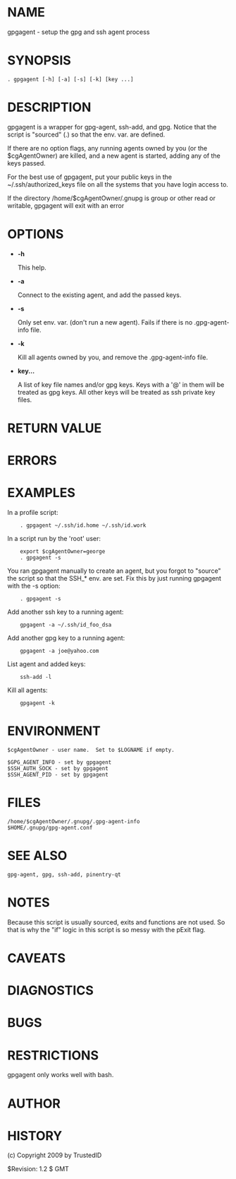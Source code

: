 # NAME

gpgagent - setup the gpg and ssh agent process

# SYNOPSIS

    . gpgagent [-h] [-a] [-s] [-k] [key ...]

# DESCRIPTION

gpgagent is a wrapper for gpg-agent, ssh-add, and gpg.  Notice that
the script is "sourced" (.) so that the env. var. are defined.

If there are no option flags, any running agents owned by you (or the
$cgAgentOwner) are killed, and a new agent is started, adding any of
the keys passed.

For the best use of gpgagent, put your public keys in the
~/.ssh/authorized\_keys file on all the systems that you have login
access to.

If the directory /home/$cgAgentOwner/.gnupg is group or other read or
writable, gpgagent will exit with an error

# OPTIONS

- **-h**

    This help.

- **-a**

    Connect to the existing agent, and add the passed keys.

- **-s**

    Only set env. var. (don't run a new agent).  Fails if there is no
    .gpg-agent-info file.

- **-k**

    Kill all agents owned by you, and remove the .gpg-agent-info file.

- **key...**

    A list of key file names and/or gpg keys.  Keys with a '@' in them
    will be treated as gpg keys.  All other keys will be treated as ssh
    private key files.

# RETURN VALUE

# ERRORS

# EXAMPLES

In a profile script:

        . gpgagent ~/.ssh/id.home ~/.ssh/id.work

In a script run by the 'root' user:

        export $cgAgentOwner=george
        . gpgagent -s

You ran gpgagent manually to create an agent, but you forgot to
"source" the script so that the SSH\_\* env. are set.  Fix this by just
running gpgagent with the -s option:

        . gpgagent -s

Add another ssh key to a running agent:

        gpgagent -a ~/.ssh/id_foo_dsa

Add another gpg key to a running agent:

        gpgagent -a joe@yahoo.com

List agent and added keys:

        ssh-add -l

Kill all agents:

        gpgagent -k

# ENVIRONMENT

    $cgAgentOwner - user name.  Set to $LOGNAME if empty.

    $GPG_AGENT_INFO - set by gpgagent
    $SSH_AUTH_SOCK - set by gpgagent
    $SSH_AGENT_PID - set by gpgagent

# FILES

    /home/$cgAgentOwner/.gnupg/.gpg-agent-info
    $HOME/.gnupg/gpg-agent.conf

# SEE ALSO

    gpg-agent, gpg, ssh-add, pinentry-qt

# NOTES

Because this script is usually sourced, exits and functions are not
used.  So that is why the "if" logic in this script is so messy with
the pExit flag.

# CAVEATS

# DIAGNOSTICS

# BUGS

# RESTRICTIONS

gpgagent only works well with bash.

# AUTHOR

# HISTORY

(c) Copyright 2009 by TrustedID

$Revision: 1.2 $ GMT 
